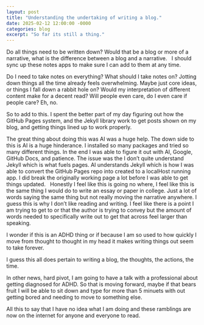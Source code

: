 ```yaml
---
layout: post
title: "Understanding the undertaking of writing a blog."
date: 2025-02-12 12:00:00 -0000
categories: blog
excerpt: "So far its still a thing."
---
```

Do all things need to be written down? Would that be a blog or more of a narrative, what is the difference between a blog and a narrative.   I should sync up these notes apps to make sure I can add to them at any time.

Do I need to take notes on everything? What should I take notes on? Jotting down things all the time already feels overwhelming. Maybe just core ideas, or things I fall down a rabbit hole on? Would my interpretation of different content make for a decent read? Will people even care, do I even care if people care? Eh, no.

So to add to this. I spent the better part of my day figuring out how the GitHub Pages system, and the Jekyll library work to get posts shown on my blog, and getting things lined up to work properly.

The great thing about doing this was AI was a huge help. The down side to this is AI is a huge hinderance. I installed so many packages and tried so many different things. In the end I was able to figure it out with AI, Google, GitHub Docs, and patience. The issue was the I don’t quite understand Jekyll which is what fuels pages. AI understands Jekyll which is how I was able to convert the GitHub Pages repo into created to a localHost running app. I did break the originally working page a lot before I was able to get things updated.   Honestly I feel like this is going no where, I feel like this is the same thing I would do to write an essay or paper in college. Just a lot of words saying the same thing but not really moving the narrative anywhere. I guess this is why I don’t like reading and writing. I feel like there is a point I am trying to get to or that the author is trying to convey but the amount of words needed to specifically write out to get that across feel larger than speaking.

I wonder if this is an ADHD thing or if because I am so used to how quickly I move from thought to thought in my head it makes writing things out seem to take forever.

I guess this all does pertain to writing a blog, the thoughts, the actions, the time.

In other news, hard pivot, I am going to have a talk with a professional about getting diagnosed for ADHD. So that is moving forward, maybe if that bears fruit I will be able to sit down and type for more than 5 minuets with out getting bored and needing to move to something else.

All this to say that I have no idea what I am doing and these ramblings are now on the internet for anyone and everyone to read. 
